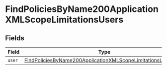 # FindPoliciesByName200ApplicationXMLScopeLimitationsUsers


## Fields

| Field                                                                                                                                                   | Type                                                                                                                                                    | Required                                                                                                                                                | Description                                                                                                                                             |
| ------------------------------------------------------------------------------------------------------------------------------------------------------- | ------------------------------------------------------------------------------------------------------------------------------------------------------- | ------------------------------------------------------------------------------------------------------------------------------------------------------- | ------------------------------------------------------------------------------------------------------------------------------------------------------- |
| `user`                                                                                                                                                  | [FindPoliciesByName200ApplicationXMLScopeLimitationsUsersUser](../../models/operations/findpoliciesbyname200applicationxmlscopelimitationsusersuser.md) | :heavy_minus_sign:                                                                                                                                      | N/A                                                                                                                                                     |